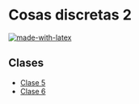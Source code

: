 # Cosas discretas 2
[![made-with-latex](https://img.shields.io/badge/Made%20with-LaTeX-1f425f.svg)](https://www.latex-project.org/)

## Clases
* [Clase 5](./clase5)
* [Clase 6](./clase6)

